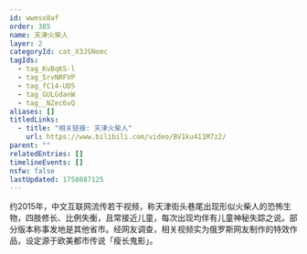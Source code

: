 ```yaml
---
id: wwmsx0af
order: 385
name: 天津火柴人
layer: 2
categoryId: cat_X3JSNomc
tagIds:
  - tag_KvBqKS-l
  - tag_5rvNRFVP
  - tag_fC14-UDS
  - tag_GULGdanW
  - tag__NZec6vQ
aliases: []
titledLinks:
  - title: "相关链接: 天津火柴人"
    url: https://www.bilibili.com/video/BV1ku411M7z2/
parent: ""
relatedEntries: []
timelineEvents: []
nsfw: false
lastUpdated: 1758087125
---
```


约2015年，中文互联网流传若干视频，称天津街头巷尾出现形似火柴人的恐怖生物，四肢修长、比例失衡，且常接近儿童，每次出现均伴有儿童神秘失踪之说。部分版本称事发地是其他省市。经网友调查，相关视频实为俄罗斯网友制作的特效作品，设定源于欧美都市传说「瘦长鬼影」。